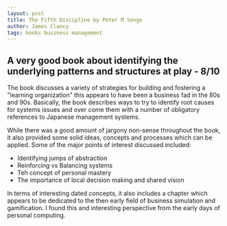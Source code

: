 ```yaml
---
layout: post
title: The Fifth Discipline by Peter M Senge
author: James Clancy
tags: books business management
---
```


## A very good book about identifying the underlying patterns and structures at play - 8/10

The book discusses a variety of strategies for building and fostering a "learning organization" this appears to have been a business fad in the 80s and 90s. Basically, the book describes ways to try to identify root causes for systems issues and over come them with a number of obligatory references to Japanese management systems. 

While there was a good amount of jargony non-sense throughout the book, it also provided some solid ideas, concepts and processes which can be applied. Some of the major points of interest discussed included:
* Identifying jumps of abstraction
* Reinforcing vs Balancing systems
* Teh concept of personal mastery
* The importance of local decision making and shared vision

In terms of interesting dated concepts, it also includes a chapter which appears to be dedicated to the then early field of business simulation and gamification. I found this and interesting perspective from the early days of personal computing. 